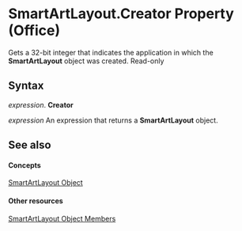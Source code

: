 
# SmartArtLayout.Creator Property (Office)

Gets a 32-bit integer that indicates the application in which the  **SmartArtLayout** object was created. Read-only


## Syntax

 _expression_. **Creator**

 _expression_ An expression that returns a **SmartArtLayout** object.


## See also


#### Concepts


[SmartArtLayout Object](f8d9db83-86f7-4830-096d-5d15368ab6b1.md)
#### Other resources


[SmartArtLayout Object Members](addb351f-b586-c4a1-e3d2-ad170e0ed750.md)

